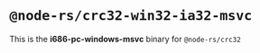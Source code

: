 # `@node-rs/crc32-win32-ia32-msvc`

This is the **i686-pc-windows-msvc** binary for `@node-rs/crc32`
